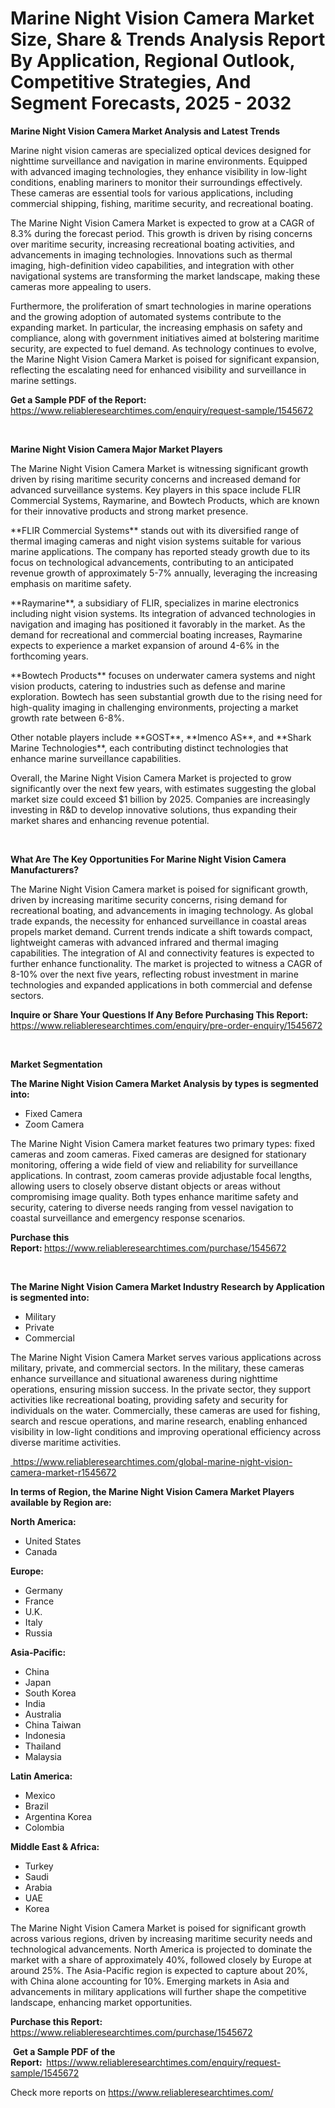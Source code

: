 <p><h1>Marine Night Vision Camera Market Size, Share & Trends Analysis Report By Application, Regional Outlook, Competitive Strategies, And Segment Forecasts, 2025 - 2032</h1></p><p><strong>Marine Night Vision Camera Market Analysis and Latest Trends</strong></p>
<p><p>Marine night vision cameras are specialized optical devices designed for nighttime surveillance and navigation in marine environments. Equipped with advanced imaging technologies, they enhance visibility in low-light conditions, enabling mariners to monitor their surroundings effectively. These cameras are essential tools for various applications, including commercial shipping, fishing, maritime security, and recreational boating.</p><p>The Marine Night Vision Camera Market is expected to grow at a CAGR of 8.3% during the forecast period. This growth is driven by rising concerns over maritime security, increasing recreational boating activities, and advancements in imaging technologies. Innovations such as thermal imaging, high-definition video capabilities, and integration with other navigational systems are transforming the market landscape, making these cameras more appealing to users.</p><p>Furthermore, the proliferation of smart technologies in marine operations and the growing adoption of automated systems contribute to the expanding market. In particular, the increasing emphasis on safety and compliance, along with government initiatives aimed at bolstering maritime security, are expected to fuel demand. As technology continues to evolve, the Marine Night Vision Camera Market is poised for significant expansion, reflecting the escalating need for enhanced visibility and surveillance in marine settings.</p></p>
<p><strong>Get a Sample PDF of the Report:&nbsp;</strong> <a href="https://www.reliableresearchtimes.com/enquiry/request-sample/1545672?utm_campaign=2284&utm_medium=2&utm_source=Github&utm_content=ia&utm_term=17022025&utm_id=marine-night-vision-camera">https://www.reliableresearchtimes.com/enquiry/request-sample/1545672</a></p>
<p>&nbsp;</p>
<p><strong>Marine Night Vision Camera Major Market Players</strong></p>
<p><p>The Marine Night Vision Camera Market is witnessing significant growth driven by rising maritime security concerns and increased demand for advanced surveillance systems. Key players in this space include FLIR Commercial Systems, Raymarine, and Bowtech Products, which are known for their innovative products and strong market presence.</p><p>**FLIR Commercial Systems** stands out with its diversified range of thermal imaging cameras and night vision systems suitable for various marine applications. The company has reported steady growth due to its focus on technological advancements, contributing to an anticipated revenue growth of approximately 5-7% annually, leveraging the increasing emphasis on maritime safety.</p><p>**Raymarine**, a subsidiary of FLIR, specializes in marine electronics including night vision systems. Its integration of advanced technologies in navigation and imaging has positioned it favorably in the market. As the demand for recreational and commercial boating increases, Raymarine expects to experience a market expansion of around 4-6% in the forthcoming years.</p><p>**Bowtech Products** focuses on underwater camera systems and night vision products, catering to industries such as defense and marine exploration. Bowtech has seen substantial growth due to the rising need for high-quality imaging in challenging environments, projecting a market growth rate between 6-8%.</p><p>Other notable players include **GOST**, **Imenco AS**, and **Shark Marine Technologies**, each contributing distinct technologies that enhance marine surveillance capabilities.</p><p>Overall, the Marine Night Vision Camera Market is projected to grow significantly over the next few years, with estimates suggesting the global market size could exceed $1 billion by 2025. Companies are increasingly investing in R&D to develop innovative solutions, thus expanding their market shares and enhancing revenue potential.</p></p>
<p>&nbsp;</p>
<p><strong>What Are The Key Opportunities For Marine Night Vision Camera Manufacturers?</strong></p>
<p><p>The Marine Night Vision Camera market is poised for significant growth, driven by increasing maritime security concerns, rising demand for recreational boating, and advancements in imaging technology. As global trade expands, the necessity for enhanced surveillance in coastal areas propels market demand. Current trends indicate a shift towards compact, lightweight cameras with advanced infrared and thermal imaging capabilities. The integration of AI and connectivity features is expected to further enhance functionality. The market is projected to witness a CAGR of 8-10% over the next five years, reflecting robust investment in marine technologies and expanded applications in both commercial and defense sectors.</p></p>
<p><strong>Inquire or Share Your Questions If Any Before Purchasing This Report:</strong> <a href="https://www.reliableresearchtimes.com/enquiry/pre-order-enquiry/1545672?utm_campaign=2284&utm_medium=2&utm_source=Github&utm_content=ia&utm_term=17022025&utm_id=marine-night-vision-camera">https://www.reliableresearchtimes.com/enquiry/pre-order-enquiry/1545672</a></p>
<p>&nbsp;</p>
<p><strong>Market Segmentation</strong></p>
<p><strong>The Marine Night Vision Camera Market Analysis by types is segmented into:</strong></p>
<p><ul><li>Fixed Camera</li><li>Zoom Camera</li></ul></p>
<p><p>The Marine Night Vision Camera market features two primary types: fixed cameras and zoom cameras. Fixed cameras are designed for stationary monitoring, offering a wide field of view and reliability for surveillance applications. In contrast, zoom cameras provide adjustable focal lengths, allowing users to closely observe distant objects or areas without compromising image quality. Both types enhance maritime safety and security, catering to diverse needs ranging from vessel navigation to coastal surveillance and emergency response scenarios.</p></p>
<p><strong>Purchase this Report:&nbsp;</strong><a href="https://www.reliableresearchtimes.com/purchase/1545672?utm_campaign=2284&utm_medium=2&utm_source=Github&utm_content=ia&utm_term=17022025&utm_id=marine-night-vision-camera">https://www.reliableresearchtimes.com/purchase/1545672</a></p>
<p>&nbsp;</p>
<p><strong>The Marine Night Vision Camera Market Industry Research by Application is segmented into:</strong></p>
<p><ul><li>Military</li><li>Private</li><li>Commercial</li></ul></p>
<p><p>The Marine Night Vision Camera Market serves various applications across military, private, and commercial sectors. In the military, these cameras enhance surveillance and situational awareness during nighttime operations, ensuring mission success. In the private sector, they support activities like recreational boating, providing safety and security for individuals on the water. Commercially, these cameras are used for fishing, search and rescue operations, and marine research, enabling enhanced visibility in low-light conditions and improving operational efficiency across diverse maritime activities.</p></p>
<p><a href="https://www.reliableresearchtimes.com/global-marine-night-vision-camera-market-r1545672?utm_campaign=2284&utm_medium=2&utm_source=Github&utm_content=ia&utm_term=17022025&utm_id=marine-night-vision-camera">&nbsp;https://www.reliableresearchtimes.com/global-marine-night-vision-camera-market-r1545672</a></p>
<p><strong>In terms of Region, the Marine Night Vision Camera Market Players available by Region are:</strong></p>
<p>
    <p> <strong> North America: </strong>
        <ul>
            <li>United States</li>
            <li>Canada</li>
        </ul>
        </p> 
    <p> <strong> Europe: </strong>
        <ul>
            <li>Germany</li>
            <li>France</li>
            <li>U.K.</li>
            <li>Italy</li>
            <li>Russia</li>
        </ul>
        </p> 
    <p> <strong> Asia-Pacific: </strong>
        <ul>
            <li>China</li>
            <li>Japan</li>
            <li>South Korea</li>
            <li>India</li>
            <li>Australia</li>
            <li>China Taiwan</li>
            <li>Indonesia</li>
            <li>Thailand</li>
            <li>Malaysia</li>
        </ul>
        </p> 
    <p> <strong> Latin America: </strong>
        <ul>
            <li>Mexico</li>
            <li>Brazil</li>
            <li>Argentina Korea</li>
            <li>Colombia</li>
        </ul>
        </p> 
    <p> <strong> Middle East & Africa: </strong>
        <ul>
            <li>Turkey</li>
            <li>Saudi</li>
            <li>Arabia</li>
            <li>UAE</li>
            <li>Korea</li>
        </ul>
    </p>
    </p>
<p><p>The Marine Night Vision Camera Market is poised for significant growth across various regions, driven by increasing maritime security needs and technological advancements. North America is projected to dominate the market with a share of approximately 40%, followed closely by Europe at around 25%. The Asia-Pacific region is expected to capture about 20%, with China alone accounting for 10%. Emerging markets in Asia and advancements in military applications will further shape the competitive landscape, enhancing market opportunities.</p></p>
<p><strong>Purchase this Report: </strong><a href="https://www.reliableresearchtimes.com/purchase/1545672?utm_campaign=2284&utm_medium=2&utm_source=Github&utm_content=ia&utm_term=17022025&utm_id=marine-night-vision-camera">https://www.reliableresearchtimes.com/purchase/1545672</a></p>
<p>&nbsp;<strong>Get a Sample PDF of the Report:&nbsp;&nbsp;</strong><a href="https://www.reliableresearchtimes.com/enquiry/request-sample/1545672?utm_campaign=2284&utm_medium=2&utm_source=Github&utm_content=ia&utm_term=17022025&utm_id=marine-night-vision-camera">https://www.reliableresearchtimes.com/enquiry/request-sample/1545672</a></p>
<p><strong></strong></p>
<p>Check more reports on <a href="https://www.reliableresearchtimes.com/?utm_campaign=2284&utm_medium=2&utm_source=Github&utm_content=ia&utm_term=17022025&utm_id=marine-night-vision-camera">https://www.reliableresearchtimes.com/</a></p>